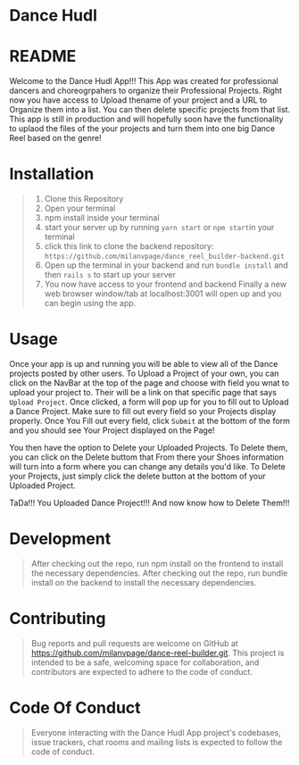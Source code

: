 # Dance Hudl

# README

Welcome to the Dance Hudl App!!! This App was created for professional dancers and choreogrpahers to organize their Professional Projects. Right now you have access to Upload thename of your project and a URL to Organize them into a list. You can then delete specific projects from that list. This app is still in production and will hopefully soon have the functionality to uplaod the files of the your projects and turn them into one big Dance Reel based on the genre!
# Installation
>1. Clone this Repository
>2. Open your terminal
>3. npm install inside your terminal
>4. start your server up by running ```yarn start``` or ```npm start```in your terminal
>5. click this link to clone the backend repository: ```https://github.com/milanvpage/dance_reel_builder-backend.git```
>6. Open up the terminal in your backend and run ```bundle install``` and then ```rails s``` to start up your server
>7. You now have access to your frontend and backend
>Finally a new web browser window/tab at localhost:3001 will open up and you can begin using the app.

# Usage

  Once your app is up and running you will be able to view all of the Dance projects posted by other users. To Upload a Project of your own, you can click on the NavBar at the top of the page and choose with field you wnat to upload your project to. Their will be a link on that specific page that says ```Upload Project```. Once clicked, a form will pop up for you to fill out to Upload a Dance Project. Make sure to fill out every field so your Projects display properly. Once You Fill out every field, click ```Submit``` at the bottom of the form and you should see Your Project displayed on the Page! 

  You then have the option to Delete your Uploaded Projects. To Delete them, you can click on the Delete buttom that From there your Shoes information will turn into a form where you can change any details you'd like. To Delete your Projects, just simply click the delete button at the bottom of your Uploaded Project.

  TaDa!!! You Uploaded Dance Project!!! And now know how to Delete Them!!!

# Development
>After checking out the repo, run npm install on the frontend to install the necessary dependencies.
>After checking out the repo, run bundle install on the backend to install the necessary dependencies.
# Contributing

>Bug reports and pull requests are welcome on GitHub at https://github.com/milanvpage/dance-reel-builder.git. This project is intended to be a safe, welcoming space for collaboration, and contributors are expected to adhere to the code of conduct.

# Code Of Conduct

>Everyone interacting with the Dance Hudl App project's codebases, issue trackers, chat rooms and mailing lists is expected to follow the code of conduct.
